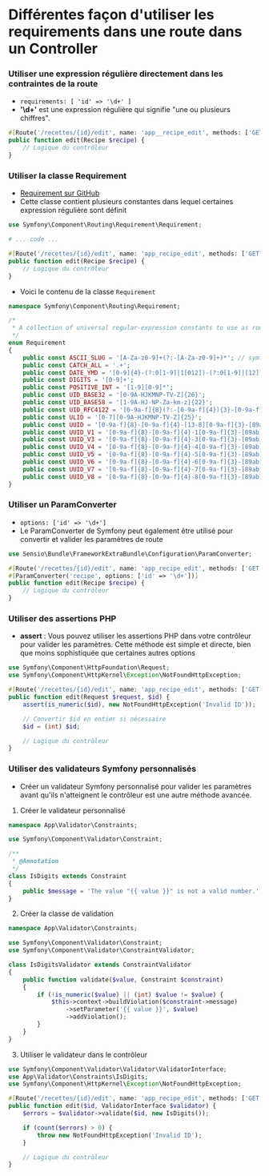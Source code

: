 # Différentes façon d'utiliser les requirements dans une route dans un Controller

### Utiliser une expression régulière directement dans les contraintes de la route

- `requirements: [ 'id' => '\d+' ]`
- **'\d+'** est une expression régulière qui signifie "une ou plusieurs chiffres".

```php
#[Route('/recettes/{id}/edit', name: 'app__recipe_edit', methods: ['GET', 'POST'], requirements: [ 'id' => '\d+' ])]
public function edit(Recipe $recipe) {
    // Logique du contrôleur
}
```

### Utiliser la classe Requirement

- [Requirement sur GitHub](https://github.com/symfony/symfony/blob/7.1/src/Symfony/Component/Routing/Requirement/Requirement.php)
- Cette classe contient plusieurs constantes dans lequel certaines expression régulière sont définit

```php
use Symfony\Component\Routing\Requirement\Requirement;

# ... code ...

#[Route('/recettes/{id}/edit', name: 'app_recipe_edit', methods: ['GET', 'POST'], requirements: [ 'id' => Requirement::DIGITS ])]
public function edit(Recipe $recipe) {
    // Logique du contrôleur
}
```

- Voici le contenu de la classe `Requirement`

```php
namespace Symfony\Component\Routing\Requirement;

/*
 * A collection of universal regular-expression constants to use as route parameter requirements.
 */
enum Requirement
{
    public const ASCII_SLUG = '[A-Za-z0-9]+(?:-[A-Za-z0-9]+)*'; // symfony/string AsciiSlugger default implementation
    public const CATCH_ALL = '.+';
    public const DATE_YMD = '[0-9]{4}-(?:0[1-9]|1[012])-(?:0[1-9]|[12][0-9]|(?<!02-)3[01])'; // YYYY-MM-DD
    public const DIGITS = '[0-9]+';
    public const POSITIVE_INT = '[1-9][0-9]*';
    public const UID_BASE32 = '[0-9A-HJKMNP-TV-Z]{26}';
    public const UID_BASE58 = '[1-9A-HJ-NP-Za-km-z]{22}';
    public const UID_RFC4122 = '[0-9a-f]{8}(?:-[0-9a-f]{4}){3}-[0-9a-f]{12}';
    public const ULID = '[0-7][0-9A-HJKMNP-TV-Z]{25}';
    public const UUID = '[0-9a-f]{8}-[0-9a-f]{4}-[13-8][0-9a-f]{3}-[89ab][0-9a-f]{3}-[0-9a-f]{12}';
    public const UUID_V1 = '[0-9a-f]{8}-[0-9a-f]{4}-1[0-9a-f]{3}-[89ab][0-9a-f]{3}-[0-9a-f]{12}';
    public const UUID_V3 = '[0-9a-f]{8}-[0-9a-f]{4}-3[0-9a-f]{3}-[89ab][0-9a-f]{3}-[0-9a-f]{12}';
    public const UUID_V4 = '[0-9a-f]{8}-[0-9a-f]{4}-4[0-9a-f]{3}-[89ab][0-9a-f]{3}-[0-9a-f]{12}';
    public const UUID_V5 = '[0-9a-f]{8}-[0-9a-f]{4}-5[0-9a-f]{3}-[89ab][0-9a-f]{3}-[0-9a-f]{12}';
    public const UUID_V6 = '[0-9a-f]{8}-[0-9a-f]{4}-6[0-9a-f]{3}-[89ab][0-9a-f]{3}-[0-9a-f]{12}';
    public const UUID_V7 = '[0-9a-f]{8}-[0-9a-f]{4}-7[0-9a-f]{3}-[89ab][0-9a-f]{3}-[0-9a-f]{12}';
    public const UUID_V8 = '[0-9a-f]{8}-[0-9a-f]{4}-8[0-9a-f]{3}-[89ab][0-9a-f]{3}-[0-9a-f]{12}';
}
```

### Utiliser un ParamConverter

- `options: ['id' => '\d+']`
- Le ParamConverter de Symfony peut également être utilisé pour convertir et valider les paramètres de route

```php
use Sensio\Bundle\FrameworkExtraBundle\Configuration\ParamConverter;

#[Route('/recettes/{id}/edit', name: 'app_recipe_edit', methods: ['GET', 'POST'])]
#[ParamConverter('recipe', options: ['id' => '\d+'])]
public function edit(Recipe $recipe) {
    // Logique du contrôleur
}
```

### Utiliser des assertions PHP

- **assert** : Vous pouvez utiliser les assertions PHP dans votre contrôleur pour valider les paramètres. Cette méthode est simple et directe, bien que moins sophistiquée que certaines autres options

```php
use Symfony\Component\HttpFoundation\Request;
use Symfony\Component\HttpKernel\Exception\NotFoundHttpException;

#[Route('/recettes/{id}/edit', name: 'app_recipe_edit', methods: ['GET', 'POST'])]
public function edit(Request $request, $id) {
    assert(is_numeric($id), new NotFoundHttpException('Invalid ID'));

    // Convertir $id en entier si nécessaire
    $id = (int) $id;

    // Logique du contrôleur
}
```

### Utiliser des validateurs Symfony personnalisés

- Créer un validateur Symfony personnalisé pour valider les paramètres avant qu'ils n'atteignent le contrôleur est une autre méthode avancée.

1. Créer le validateur personnalisé 

```php
namespace App\Validator\Constraints;

use Symfony\Component\Validator\Constraint;

/**
 * @Annotation
 */
class IsDigits extends Constraint
{
    public $message = 'The value "{{ value }}" is not a valid number.';
}
```

2. Créer la classe de validation 

```php
namespace App\Validator\Constraints;

use Symfony\Component\Validator\Constraint;
use Symfony\Component\Validator\ConstraintValidator;

class IsDigitsValidator extends ConstraintValidator
{
    public function validate($value, Constraint $constraint)
    {
        if (!is_numeric($value) || (int) $value != $value) {
            $this->context->buildViolation($constraint->message)
                ->setParameter('{{ value }}', $value)
                ->addViolation();
        }
    }
}
```

3. Utiliser le validateur dans le contrôleur 

```php
use Symfony\Component\Validator\Validator\ValidatorInterface;
use App\Validator\Constraints\IsDigits;
use Symfony\Component\HttpKernel\Exception\NotFoundHttpException;

#[Route('/recettes/{id}/edit', name: 'app_recipe_edit', methods: ['GET', 'POST'])]
public function edit($id, ValidatorInterface $validator) {
    $errors = $validator->validate($id, new IsDigits());

    if (count($errors) > 0) {
        throw new NotFoundHttpException('Invalid ID');
    }

    // Logique du contrôleur
}
```
